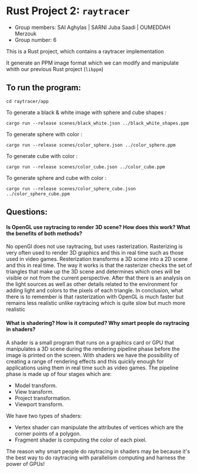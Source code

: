 # Rust Project 2: `raytracer`

- Group members: SAI Aghylas | SARNI Juba Saadi | OUMEDDAH Merzouk  
- Group number: 6  

This is a Rust project, which contains a raytracer implementation

It generate an PPM image format which we can modify and manipulate whith our previous Rust project (`libppm`)

## To run the program:

```
cd raytracer/app  
```

To generate a black & white image with sphere and cube shapes :

```
cargo run --release scenes/black_white.json ../black_white_shapes.ppm
```

To generate sphere with color :

```
cargo run --release scenes/color_sphere.json ../color_sphere.ppm
```

To generate cube with color :

```
cargo run --release scenes/color_cube.json ../color_cube.ppm
```

To generate sphere and cube with color :

```
cargo run --release scenes/color_sphere_cube.json ../color_sphere_cube.ppm
```

## Questions:

#### Is OpenGL use raytracing to render 3D scene? How does this work? What the benefits of both methods?

No openGl does not use raytracing, but uses rasterization. Rasterizing is very often used to render 3D graphics and this in real time such as those used in video games. Resterization transforms a 3D scene into a 2D scene and this in real time. The way it works is that the rasterizer checks the set of triangles that make up the 3D scene and determines which ones will be visible or not from the current perspective. After that there is an analysis on the light sources as well as other details related to the environment for adding light and colors to the pixels of each triangle. In conclusion, what there is to remember is that rasterization with OpenGL is much faster but remains less realistic unlike raytracing which is quite slow but much more realistic

#### What is shadering? How is it computed? Why smart people do raytracing in shaders?

A shader is a small program that runs on a graphics card or GPU that manipulates a 3D scene during the rendering pipeline phase before the image is printed on the screen. With shaders we have the possibility of creating a range of rendering effects and this quickly enough for applications using them in real time such as video games. The pipeline phase is made up of four stages which are:

- Model transform.  
- View transform.  
- Project transformation.  
- Viewport transform.

We have two types of shaders:

- Vertex shader can manipulate the attributes of vertices which are the corner points of a polygon.  
- Fragment shader is computing the color of each pixel.

The reason why smart people do raytracing in shaders may be because it's the best way to do raytracing with parallelism computing and harness the power of GPUs!
